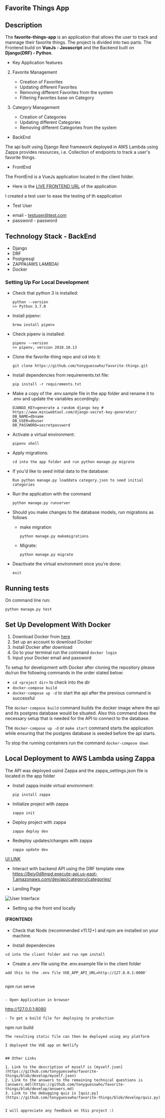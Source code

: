 ## Favorite Things  App

## Description
The **favorite-things-app** is an application that allows the user to track and mannage their favorite things. The project is divided into two parts. The Frontend build on **VueJs - Javascript** and the Backend built on **Django(DRF) - Python**.


- Key Application features

2. Favorite Management
    - Creation of Favorites
    - Updating different Favorites
    - Removing different Favorites from the system
    - Filtering Favorites base on Category

2. Category Management
    - Creation of Categories
    - Updating different Categories
    - Removing different Categories from the system

- BackEnd

The api built using Django Rest framework deployed in AWS Lambda using Zappa provides resources, i.e. Collection of endpoints to track a user's favorite things.

- FrontEnd

The FrontEnd is a VueJs application located in the client folder.

* Here is the [ LIVE FRONTEND URL](https://5d39aaf9a40c820009a38bd9--elegant-agnesi-f6c341.netlify.com/) of the application

I created  a test user to ease the testing of th eapplication
- Test User
* email - testuser@test.com
* password - password


## Technology Stack - BackEnd

- Django
- DRF
- Postgresql
- ZAPPA(AWS LAMBDA)
- Docker


###  Setting Up For Local Development

-   Check that python 3 is installed:

    ```
    python --version
    >> Python 3.7.0
    ```

-   Install pipenv:

    ```
    brew install pipenv
    ```

-   Check pipenv is installed:
    ```
    pipenv --version
    >> pipenv, version 2018.10.13
    ```

-   Clone the favorite-thing repo and cd into it:

    ```
    git clone https://github.com/tonyguesswho/favorite-things.git
    ```

-   Install dependencies from requirements.txt file:

    ```
    pip install -r requirements.txt
    ```

-   Make a copy of the .env.sample file in the app folder and rename it to .env and update the variables accordingly:

    ```
    DJANGO_KEY=generate a random django key # https://www.miniwebtool.com/django-secret-key-generator/
    DB_NAME=dbname
    DB_USER=dbuser
    DB_PASSWORD=secretpassword

    ```

-   Activate a virtual environment:

    ```
    pipenv shell
    ```

-   Apply migrations:

    ```
    cd into the app folder and run python manage.py migrate
    ```

-   If you'd like to seed initial data to the database:

    ```
    Run python manage.py loaddata category.json to seed initial categories
    ```

*   Run the application with the command

    ```
    python manage.py runserver
    ```

*   Should you make changes to the database models, run migrations as follows

    -   make migration

        ```
        python manage.py makemigrations
        ```

    -   Migrate:
        ```
        python manage.py migrate
        ```

*   Deactivate the virtual environment once you're done:
    ```
    exit
    ```

## Running tests

On command line run:

```
python manage.py test
```


## Set Up Development With Docker

1. Download Docker from [here](https://docs.docker.com/)
2. Set up an account to download Docker
3. Install Docker after download
4. Go to your terminal run the command `docker login`
5. Input your Docker email and password

To setup for development with Docker after cloning the repository please do/run the following commands in the order stated below:

-   `cd <project dir>` to check into the dir
-   `docker-compose build`
-   `docker-compose up -d` to start the api after the previous command is successful

The `docker-compose build` command builds the docker image where the api and its postgres database would be situated.
Also this command does the necessary setup that is needed for the API to connect to the database.

The `docker-compose up -d` or `make start` command starts the application while ensuring that the postgres database is seeded before the api starts.


To stop the running containers run the command `docker-compose down`

## Local Deployment to AWS Lambda using Zappa

The API was deployed usind Zappa and the zappa_settings.json file is located in the app folder

-   Install zappa inside virtual environment:

    ```
    pip install zappa
    ```

-   Initialize project with zappa

    ```
    zappa init
    ```

-   Deploy project with zappa

    ```
    zappa deploy dev
    ```

-   Redeploy updates/changes with zappa

    ```
    zappa update dev
    ```

[UI LINK](https://5d39aaf9a40c820009a38bd9--elegant-agnesi-f6c341.netlify.com "Homepage")

- Interact with backend API using the DRF template view
 https://8eiy0d8mpd.execute-api.us-east-1.amazonaws.com/dev/api/category/categories/



* Landing Page

![User Interface](https://user-images.githubusercontent.com/19865565/61905725-afd0f780-af21-11e9-9cf8-31e849c1f5db.png)


* Setting up the front end locally
#### (FRONTEND)
- Check that Node (recommended v11.12+) and npm are installed on your machine.

- Install dependencies
```
cd into the client folder and run npm install
```

- Create a .env file using the .env.example file in the client folder
```
add this to the .env file VUE_APP_API_URL=http://127.0.0.1:8000'
```
```

```
npm run serve
```

- Open Application in browser
```
http://127.0.0.1:8080

```
- To get a build file for deploying to production
```
npm run build

```
The resulting static file can then be deployed using any platform

I deployed the VUE app on Netlify


## Other Links

1. Link to the description of myself is [myself.json](https://github.com/tonyguesswho/favorite-things/blob/develop/myself.json)
2. Link to the answers to the remaining technical questions is [answers.md](https://github.com/tonyguesswho/favorite-things/blob/develop/answers.md)
3. Link to the debugging quiz is [quiz.py](https://github.com/tonyguesswho/favorite-things/blob/develop/quiz.py)


I will appreciate any feedback on this project :)